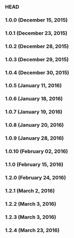 ### HEAD

### 1.0.0 (December 15, 2015)

### 1.0.1 (December 23, 2015)

### 1.0.2 (December 28, 2015)

### 1.0.3 (December 29, 2015)

### 1.0.4 (December 30, 2015)

### 1.0.5 (January 11, 2016)

### 1.0.6 (January 18, 2016)

### 1.0.7 (January 19, 2016)

### 1.0.8 (January 20, 2016)

### 1.0.9 (January 28, 2016)

### 1.0.10 (February 02, 2016)

### 1.1.0 (February 15, 2016)

### 1.2.0 (February 24, 2016)

### 1.2.1 (March 2, 2016)

### 1.2.2 (March 3, 2016)

### 1.2.3 (March 3, 2016)

### 1.2.4 (March 23, 2016)